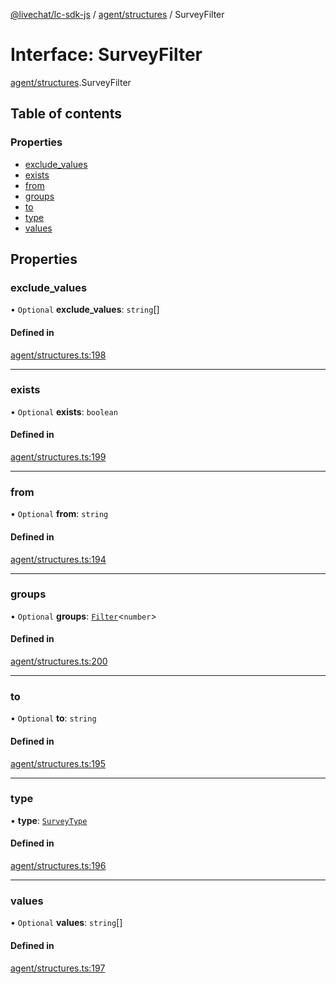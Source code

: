 [@livechat/lc-sdk-js](../README.md) / [agent/structures](../modules/agent_structures.md) / SurveyFilter

# Interface: SurveyFilter

[agent/structures](../modules/agent_structures.md).SurveyFilter

## Table of contents

### Properties

- [exclude\_values](agent_structures.SurveyFilter.md#exclude_values)
- [exists](agent_structures.SurveyFilter.md#exists)
- [from](agent_structures.SurveyFilter.md#from)
- [groups](agent_structures.SurveyFilter.md#groups)
- [to](agent_structures.SurveyFilter.md#to)
- [type](agent_structures.SurveyFilter.md#type)
- [values](agent_structures.SurveyFilter.md#values)

## Properties

### exclude\_values

• `Optional` **exclude\_values**: `string`[]

#### Defined in

[agent/structures.ts:198](https://github.com/livechat/lc-sdk-js/blob/a3fdde0/src/agent/structures.ts#L198)

___

### exists

• `Optional` **exists**: `boolean`

#### Defined in

[agent/structures.ts:199](https://github.com/livechat/lc-sdk-js/blob/a3fdde0/src/agent/structures.ts#L199)

___

### from

• `Optional` **from**: `string`

#### Defined in

[agent/structures.ts:194](https://github.com/livechat/lc-sdk-js/blob/a3fdde0/src/agent/structures.ts#L194)

___

### groups

• `Optional` **groups**: [`Filter`](objects.Filter.md)<`number`\>

#### Defined in

[agent/structures.ts:200](https://github.com/livechat/lc-sdk-js/blob/a3fdde0/src/agent/structures.ts#L200)

___

### to

• `Optional` **to**: `string`

#### Defined in

[agent/structures.ts:195](https://github.com/livechat/lc-sdk-js/blob/a3fdde0/src/agent/structures.ts#L195)

___

### type

• **type**: [`SurveyType`](../enums/agent_structures.SurveyType.md)

#### Defined in

[agent/structures.ts:196](https://github.com/livechat/lc-sdk-js/blob/a3fdde0/src/agent/structures.ts#L196)

___

### values

• `Optional` **values**: `string`[]

#### Defined in

[agent/structures.ts:197](https://github.com/livechat/lc-sdk-js/blob/a3fdde0/src/agent/structures.ts#L197)
